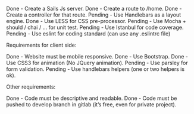
Done    - Create a Sails Js server.
Done    - Create a route to /home.
Done    - Create a controller for that route.
Pending - Use Handlebars as a layout engine.
Done    - Use LESS for CSS pre-processor.
Pending - Use Mocha + should / chai / ... for unit test.
Pending - Use Istanbul for code coverage.
Pending - Use eslint for coding standard (can use any .eslintrc file)

Requirements for client side:

Done    - Website must be mobile responsive.
Done    - Use Bootstrap.
Done    - Use CSS3 for animation (No JQuery animation).
Pending - Use parsley for form validation.
Pending - Use handlebars helpers (one or two helpers is ok).

Other requirements:

Done    - Code must be descriptive and readable.
Done    - Code must be pushed to develop branch in gitlab (it’s free, even for private project).